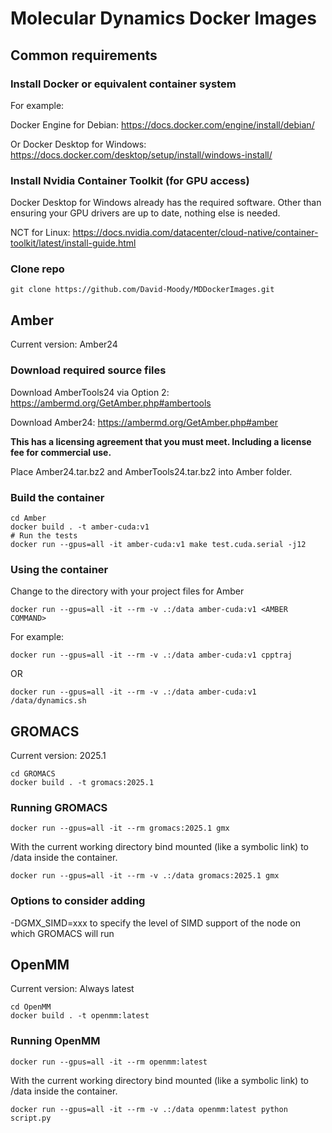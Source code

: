 # Molecular Dynamics Docker Images

## Common requirements

### Install Docker or equivalent container system

For example:

Docker Engine for Debian: <https://docs.docker.com/engine/install/debian/>

Or Docker Desktop for Windows: <https://docs.docker.com/desktop/setup/install/windows-install/>

### Install Nvidia Container Toolkit (for GPU access)

Docker Desktop for Windows already has the required software. Other than ensuring your GPU drivers are up to date, nothing else is needed.

NCT for Linux: <https://docs.nvidia.com/datacenter/cloud-native/container-toolkit/latest/install-guide.html>

### Clone repo

    git clone https://github.com/David-Moody/MDDockerImages.git

## Amber

Current version: Amber24

### Download required source files

Download AmberTools24 via Option 2: <https://ambermd.org/GetAmber.php#ambertools>

Download Amber24: <https://ambermd.org/GetAmber.php#amber>

**This has a licensing agreement that you must meet. Including a license fee for commercial use.**

Place Amber24.tar.bz2 and AmberTools24.tar.bz2 into Amber folder.

### Build the container

    cd Amber
    docker build . -t amber-cuda:v1
    # Run the tests
    docker run --gpus=all -it amber-cuda:v1 make test.cuda.serial -j12

### Using the container

Change to the directory with your project files for Amber

    docker run --gpus=all -it --rm -v .:/data amber-cuda:v1 <AMBER COMMAND>

For example:

    docker run --gpus=all -it --rm -v .:/data amber-cuda:v1 cpptraj
OR

    docker run --gpus=all -it --rm -v .:/data amber-cuda:v1 /data/dynamics.sh

## GROMACS

Current version: 2025.1

    cd GROMACS
    docker build . -t gromacs:2025.1

### Running GROMACS

    docker run --gpus=all -it --rm gromacs:2025.1 gmx

With the current working directory bind mounted (like a symbolic link) to /data inside the container.

    docker run --gpus=all -it --rm -v .:/data gromacs:2025.1 gmx

### Options to consider adding

-DGMX_SIMD=xxx to specify the level of SIMD support of the node on which GROMACS will run

## OpenMM

Current version: Always latest

    cd OpenMM
    docker build . -t openmm:latest

### Running OpenMM

    docker run --gpus=all -it --rm openmm:latest

With the current working directory bind mounted (like a symbolic link) to /data inside the container.

    docker run --gpus=all -it --rm -v .:/data openmm:latest python script.py
